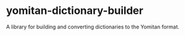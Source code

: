 # yomitan-dictionary-builder
A library for building and converting dictionaries to the Yomitan format.
